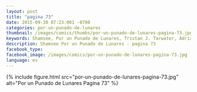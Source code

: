 ```yaml
---
layout: post
title: "pagina 73"
date: 2015-09-30 07:23:001 -0700
categories: por-un-punado-de-lunares
thumbnail: /images/comics/thumbs/por-un-punado-de-lunares-pagina-73.jpg
keywords: Shamsee, Por un Punado de Lunares, Tristan J. Tarwater, Adrian Ricker
description: Shamsee Por un Punado de Lunares - pagina 73
facebook_type: 
facebook_image: /images/comics/por-un-punado-de-lunares-pagina-73.jpg
language: es
---
```

{% include figure.html src="por-un-punado-de-lunares-pagina-73.jpg" alt="Por un Punado de Lunares Pagina 73" %}